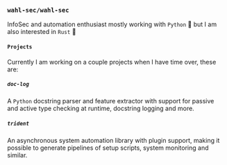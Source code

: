 ### `wahl-sec/wahl-sec`
InfoSec and automation enthusiast mostly working with `Python` 🐍 but I am also interested in `Rust` 🦀

#### `Projects`
Currently I am working on a couple projects when I have time over, these are:

##### `doc-log`
A `Python` docstring parser and feature extractor with support for passive and active type checking at runtime, docstring logging and more.

##### `trident`
An asynchronous system automation library with plugin support, making it possible to generate pipelines of setup scripts, system monitoring and similar.
